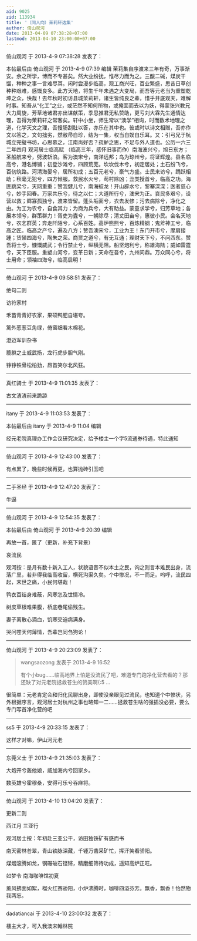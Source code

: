 ```yaml
---
aid: 9025
zid: 113934
title: '（同人向）茉莉轩选集'
author: 倚山观河
date: 2013-04-09 07:38:28+07:00
lastmod: 2013-04-10 23:00:00+07:00
---
```


倚山观河 于 2013-4-9 07:38:28 发表了：

本帖最后由 倚山观河 于 2013-4-9 07:39 编辑 茉莉集自序渡来三年有奇，万事渐安。余之所学，博而不专甚矣。然大业纷扰，惟尽力而为之。三酸二碱，煤炭干馏，种种之事一言难尽耳。闲时尝漫步临高，观工商兴旺，百业繁盛，思昔日草创种种艰难，感慨良多。此方天地，将生千年未遇之大变局，而吾等元老当为重塑乾坤之众，快哉！去年秋时初访县城茉莉轩，诸生皆纯良之辈，惜乎井底观天，难解时事。知吾从“化工”之业，或茫然不知何所物，或掩面而去以为妖，得蒙张兴教兄大力周旋，芳草地诸君亦出谋献策，季思推君无私赞助，更亏刘大霖先生通情达理，吾得为茉莉轩之常客矣。轩中小坐，师生常以“澳学”相询，时而数术地理之道，化学天文之理，吾搜肠刮肚以答，亦乐在其中也。彼或时以诗文相赠，吾亦作文以答之，文句拙劣，然敝帚自珍，结为一集，权当自娱自乐耳。又：引弓兄于杭城立完璧书坊，心思慕之，江南尚好否？莼鲈之思，不足与外人道也。公历一六三二年四月 观河居士临高赋 （临高三年，感怀旧事而作）南海波兴兮，旭日东方；圣船航来兮，劈波斩浪。客为澳宋兮，南洋远邦；岛为琼州兮，将证辉煌。县名临高兮，港名博铺；初登沙滩兮，四顾荒芜。坎坎伐木兮，初定居处；土石纷飞兮，百仞筑路。河清海晏兮，居所初成；五百元老兮，豪气方盛。士民来访兮，踊跃相助；秋毫无犯兮，四方倾服。救民水火兮，苟村除凶；丑类授首兮，临高之功。海匪跳梁兮，天网重重；赞我健儿兮，南海蛟龙！开山辟水兮，黎寨深深；医者慈心兮，妙手回春。万家共乐兮，待之以仁；大道所行兮，澳宋为正。哀民多艰兮，设营以救；鳏寡孤独兮，渡来皆留。蓬头垢面兮，衣去发修；污去病除兮，净化之由。为工为农兮，自食其力；为商为兵兮，大有助益。蒙童求学兮，归芳草地；各展本领兮，群策群力！胥吏为蠹兮，一朝除尽；清丈田亩兮，惠彼小民。会名天地兮，农艺群英；奔走阡陌兮，心系百姓。高炉熊熊兮，百炼精钢；鬼斧神工兮，临高之匠。临高之产兮，遍及八方；赞吾澳宋兮，工业为王！东门开市兮，摩肩接踵；货殖四海兮，陶朱之荣。商贾之道兮，有无互通；理财天下兮，不问西东。赞吾将士兮，慷慨威武；令行禁止兮，纵横无阻。船坚炮利兮，称雄海陆；威如雷霆兮，天下臣服。重塑山河兮，变革日新；天命在吾兮，九州问鼎。万众同心兮，将士用命；领袖四海兮，临高启明！

---------

倚山观河 于 2013-4-9 09:58:51 发表了：

绝句二则

访符家村

禾苗青青好农家，果硕鸭肥自堪夸。

篱外葱葱豆角绿，倚窗细看木棉花。

澄迈军训杂书

貔貅之士威武扬，龙行虎步胆气刚。

铮铮铁骨松柏劲，昂首笑尔北风狂。

---------

真红骑士 于 2013-4-9 11:01:35 发表了：

古文渣渣前来跪舔

---------

itany 于 2013-4-9 11:03:53 发表了：

本帖最后由 itany 于 2013-4-9 11:04 编辑 

经元老院真理办工作会议研究决定，给予楼主一个字5流通券待遇，特此通知

---------

倚山观河 于 2013-4-9 12:43:00 发表了：

有点累了，晚些时候再更，也算抛砖引玉吧

---------

二手圣经 于 2013-4-9 12:47:20 发表了：

牛逼

---------

倚山观河 于 2013-4-9 12:54:35 发表了：

本帖最后由 倚山观河 于 2013-4-9 20:39 编辑 

再放一首，匿了（更新，补充下背景）

哀流民

观河按：是月有数十新入工人，状貌语音不似本土之民，询之则言本难民出身，流落广里，若非得我临高收留，横死沟渠久矣。个中惨况，不一而足。呜呼，流民四起，末世之痛，小民何堪哉！

鹑衣百结身难蔽，风寒怎及世情冷。

树皮草根难果腹，桥底巷尾偷残生。

妻子离散心滴血，饥寒交迫病满身。

哭问苍天何薄情，吾辈岂同刍狗论！

---------

倚山观河 于 2013-4-9 20:23:09 发表了：

> wangsaozong 发表于 2013-4-9 16:52
> 
> 有个小bug……临高地界上怕是没流民了吧，难道专门跑净化营去看的？那还缺了对元老院拯救苍生的赞美啊{:5 ...



很简单：元老肯定会和归化民聊出身，即使没亲眼见过流民，也知道个中惨状，另外根据序言，观河居士对杭州之事也略知一二……拯救苍生啥的强插没必要，要么专门写首净化营的吧

---------

ss5 于 2013-4-9 20:33:15 发表了：

这样才对嘛，伊山河元老

---------

东莞义士 于 2013-4-9 21:35:03 发表了：

大炮开兮轰他娘，威加海内兮回家乡。

数英雄兮霍穆桑，安得可乐兮吞麻将。

---------

倚山观河 于 2013-4-10 13:04:20 发表了：

更新二则

西江月 三亚行

观河居士按：年初赴三亚公干，访田独铁矿有感而书

南天密林苍翠，青山铁脉深藏，千锤万凿采矿忙，挥汗笑看骄阳。

煤烟滚腾如龙，钢碾破石铿锵，精磨细筛待功成，遥知高炉正旺。

如梦令 南海咖啡馆初夏

薰风拂面如絮，榴火红赛骄阳，小炉沸腾时，咖啡四溢芬芳。飘香，飘香！怡然物我两忘。

---------

dadatiancai 于 2013-4-10 23:00:32 发表了：

楼主大才，可入我澳宋翰林院

---------

